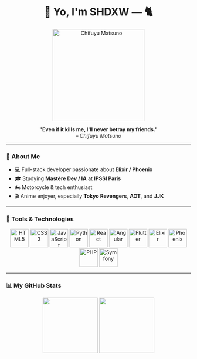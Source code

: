 <h1 align="center">👊 Yo, I'm SHDXW — 🐈</h1>

<p align="center">
  <img src="https://i.imgur.com/e0qdTsx.gif" alt="Chifuyu Matsuno" width="250px"/>
</p>

<p align="center">
  <strong>"Even if it kills me, I'll never betray my friends."</strong>
  <br>
  <em>– Chifuyu Matsuno</em>
</p>

---

### 🧠 About Me  
- 💻 Full-stack developer passionate about **Elixir / Phoenix**  
- 🎓 Studying **Mastère Dev / IA** at **IPSSI Paris**  
- 🏍️ Motorcycle & tech enthusiast  
- 🎬 Anime enjoyer, especially **Tokyo Revengers**, **AOT**, and **JJK**
  
---

### 🧰 Tools & Technologies

<p align="center">
  <!-- Langages de base -->
  <img src="https://cdn.jsdelivr.net/gh/devicons/devicon/icons/html5/html5-original.svg" width="50" height="50" alt="HTML5" />
  <img src="https://cdn.jsdelivr.net/gh/devicons/devicon/icons/css3/css3-original.svg" width="50" height="50" alt="CSS3" />
  <img src="https://cdn.jsdelivr.net/gh/devicons/devicon/icons/javascript/javascript-original.svg" width="50" height="50" alt="JavaScript" />
  <img src="https://cdn.jsdelivr.net/gh/devicons/devicon/icons/python/python-original.svg" width="50" height="50" alt="Python" />

  <!-- Frameworks & librairies -->
  <img src="https://cdn.jsdelivr.net/gh/devicons/devicon/icons/react/react-original.svg" width="50" height="50" alt="React" />
  <img src="https://cdn.jsdelivr.net/gh/devicons/devicon/icons/angularjs/angularjs-original.svg" width="50" height="50" alt="Angular" />
  <img src="https://cdn.jsdelivr.net/gh/devicons/devicon/icons/flutter/flutter-original.svg" width="50" height="50" alt="Flutter" />

  <!-- Backend -->
  <img src="https://cdn.jsdelivr.net/gh/devicons/devicon/icons/elixir/elixir-original.svg" width="50" height="50" alt="Elixir" />
  <img src="https://cdn.jsdelivr.net/gh/devicons/devicon/icons/phoenix/phoenix-original.svg" width="50" height="50" alt="Phoenix" />
  <img src="https://cdn.jsdelivr.net/gh/devicons/devicon/icons/php/php-original.svg" width="50" height="50" alt="PHP" />
  <img src="https://cdn.jsdelivr.net/gh/devicons/devicon/icons/symfony/symfony-original.svg" width="50" height="50" alt="Symfony" />
</p>

---

### 📊 My GitHub Stats

<p align="center">
  <img src="https://github-readme-stats.vercel.app/api?username=ErwannHillion&show_icons=true&theme=tokyonight" height="150"/>
  <img src="https://github-readme-stats.vercel.app/api/top-langs/?username=ErwannHillion&layout=compact&theme=tokyonight" height="150"/>
</p>

